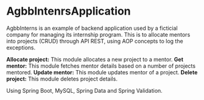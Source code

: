 # AgbbIntenrsApplication

AgbbInterns is an example of backend application used by a ficticial company for managing its internship program. This is to allocate mentors into projects (CRUD) through API REST, using AOP concepts to log the exceptions.

**Allocate project:** This module allocates a new project to a mentor.
**Get mentor:** This module fetches mentor details based on a number of projects mentored.
**Update mentor:** This module updates mentor of a project.
**Delete project:** This module deletes project details.

Using Spring Boot, MySQL, Spring Data and Spring Validation.
